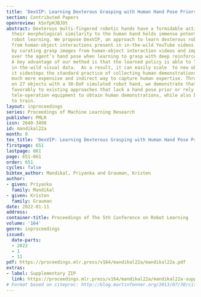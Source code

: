 ```yaml
---
title: 'DexVIP: Learning Dexterous Grasping with Human Hand Pose Priors from Video'
section: Contributed Papers
openreview: kSnfpHJBJOt
abstract: Dexterous multi-fingered robotic hands have a formidable action space, yet
  their morphological similarity to the human hand holds immense potential to accelerate
  robot learning. We propose DexVIP, an approach to learn dexterous robotic grasping
  from human-object interactions present in in-the-wild YouTube videos. We do this
  by curating grasp images from human-object interaction videos and imposing a prior
  over the agent’s hand pose when learning to grasp with deep reinforcement learning.
  A key advantage of our method is that the learned policy is able to leverage free-form
  in-the-wild visual data.  As a result, it can easily scale  to new objects, and
  it sidesteps the standard practice of collecting human demonstrations in a lab—a
  much more expensive and indirect way to capture human expertise. Through experiments
  on 27 objects with a 30-DoF simulated robot hand, we demonstrate that DexVIP compares
  favorably to existing approaches that lack a hand pose prior or rely on specialized
  tele-operation equipment to obtain human demonstrations, while also being faster
  to train.
layout: inproceedings
series: Proceedings of Machine Learning Research
publisher: PMLR
issn: 2640-3498
id: mandikal22a
month: 0
tex_title: 'DexVIP: Learning Dexterous Grasping with Human Hand Pose Priors from Video'
firstpage: 651
lastpage: 661
page: 651-661
order: 651
cycles: false
bibtex_author: Mandikal, Priyanka and Grauman, Kristen
author:
- given: Priyanka
  family: Mandikal
- given: Kristen
  family: Grauman
date: 2022-01-11
address:
container-title: Proceedings of The 5th Conference on Robot Learning
volume: '164'
genre: inproceedings
issued:
  date-parts:
  - 2022
  - 1
  - 11
pdf: https://proceedings.mlr.press/v164/mandikal22a/mandikal22a.pdf
extras:
- label: Supplementary ZIP
  link: https://proceedings.mlr.press/v164/mandikal22a/mandikal22a-supp.zip
# Format based on citeproc: http://blog.martinfenner.org/2013/07/30/citeproc-yaml-for-bibliographies/
---
```

